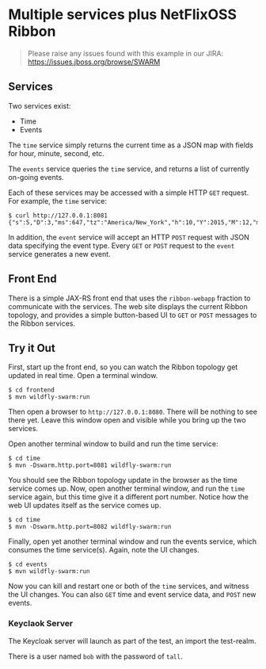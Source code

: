 # Multiple services plus NetFlixOSS Ribbon

> Please raise any issues found with this example in our JIRA:
> https://issues.jboss.org/browse/SWARM

## Services

Two services exist:

* Time
* Events

The `time` service simply returns the current time as a JSON map
with fields for hour, minute, second, etc.

The `events` service queries the `time` service, and returns a list of
currently on-going events.

Each of these services may be accessed with a simple HTTP `GET` request.
For example, the `time` service:

    $ curl http://127.0.0.1:8081
    {"s":5,"D":3,"ms":647,"tz":"America/New_York","h":10,"Y":2015,"M":12,"m":37}

In addition, the `event` service will accept an HTTP `POST` request with JSON data
specifying the event type. Every `GET` or `POST` request to the `event` service
generates a new event.

## Front End

There is a simple JAX-RS front end that uses the `ribbon-webapp` fraction to
communicate with the services. The web site displays the current Ribbon topology,
and provides a simple button-based UI to `GET` or `POST` messages to the Ribbon
services.

## Try it Out

First, start up the front end, so you can watch the Ribbon topology get updated
in real time. Open a terminal window.

    $ cd frontend
    $ mvn wildfly-swarm:run

Then open a browser to `http://127.0.0.1:8080`. There will be nothing to see there
yet. Leave this window open and visible while you bring up the two services.

Open another terminal window to build and run the time service:

    $ cd time
    $ mvn -Dswarm.http.port=8081 wildfly-swarm:run

You should see the Ribbon topology update in the browser as the time service
comes up. Now, open another terminal window, and run the `time` service again,
but this time give it a different port number. Notice how the web UI updates
itself as the service comes up.

    $ cd time
    $ mvn -Dswarm.http.port=8082 wildfly-swarm:run

Finally, open yet another terminal window and run the events service,
which consumes the time service(s). Again, note the UI changes.

    $ cd events
    $ mvn wildfly-swarm:run

Now you can kill and restart one or both of the `time` services, and witness the
UI changes. You can also `GET` time and event service data, and `POST` new events.

### Keyclaok Server

The Keycloak server will launch as part of the test, an import the test-realm.

There is a user named `bob` with the password of `tall`.


